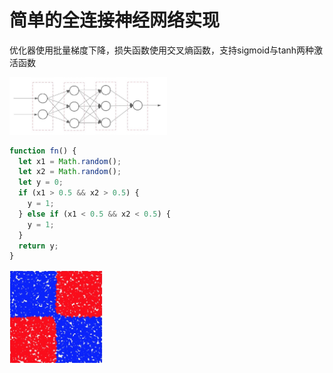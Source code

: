 # 简单的全连接神经网络实现

优化器使用批量梯度下降，损失函数使用交叉熵函数，支持sigmoid与tanh两种激活函数

<img src="https://raw.githubusercontent.com/lrenc/FoolNet/master/foolnet.png" width="50%">

```javascript
function fn() {
  let x1 = Math.random();
  let x2 = Math.random();
  let y = 0;
  if (x1 > 0.5 && x2 > 0.5) {
    y = 1;
  } else if (x1 < 0.5 && x2 < 0.5) {
    y = 1;
  }
  return y;
}
```

<img src="https://raw.githubusercontent.com/lrenc/FoolNet/master/result.png" width="150px">
